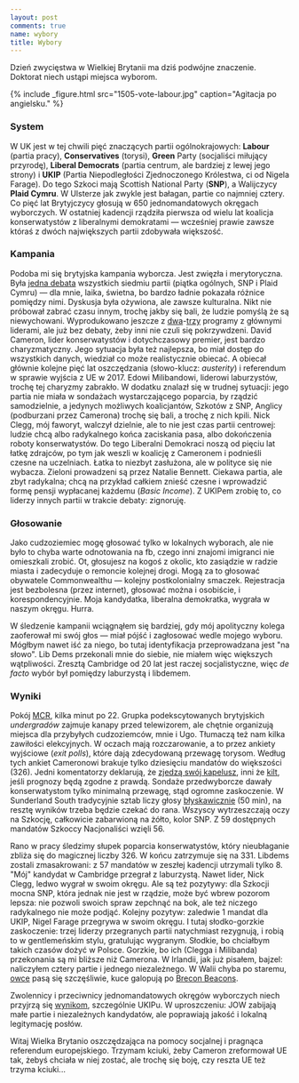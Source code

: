 ```yaml
---
layout: post
comments: true
name: wybory
title: Wybory
---
```


Dzień zwycięstwa w Wielkiej Brytanii ma dziś podwójne znaczenie. Doktorat niech ustąpi miejsca wyborom.

{% include _figure.html src="1505-vote-labour.jpg" caption="Agitacja po angielsku." %}

### System

W UK jest w tej chwili pięć znaczących partii ogólnokrajowych: **Labour** (partia pracy), **Conservatives** (torysi), **Green** Party (socjaliści miłujący przyrodę), **Liberal Democrats** (partia centrum, ale bardziej z lewej jego strony) i **UKIP** (Partia Niepodległości Zjednoczonego Królestwa, ci od Nigela Farage). Do tego Szkoci mają Scottish National Party (**SNP**), a Walijczycy **Plaid Cymru**. W Ulsterze jak zwykle jest bałagan, partie co najmniej cztery. Co pięć lat Brytyjczycy głosują w 650 jednomandatowych okręgach wyborczych. W ostatniej kadencji rządziła pierwsza od wielu lat koalicja konserwatystów z liberalnymi demokratami — wcześniej prawie zawsze któraś z dwóch największych partii zdobywała większość.

### Kampania

Podoba mi się brytyjska kampania wyborcza. Jest zwięzła i merytoryczna. Była [jedna debata](https://www.youtube.com/watch?v=7Sv2AOQBd_s) wszystkich siedmiu partii (piątka ogólnych, SNP i Plaid Cymru) — dla mnie, laika, świetna, bo bardzo ładnie pokazała różnice pomiędzy nimi. Dyskusja była ożywiona, ale zawsze kulturalna. Nikt nie próbował zabrać czasu innym, trochę jakby się bali, że ludzie pomyślą że są niewychowani. Wyprodukowano jeszcze z [dwa](https://www.youtube.com/watch?v=LAoMFz7qaR0)-[trzy](https://www.youtube.com/watch?v=7q2E1SNspYs) programy z głównymi liderami, ale już bez debaty, żeby inni nie czuli się pokrzywdzeni. David Cameron, lider konserwatystów i dotychczasowy premier, jest bardzo charyzmatyczny. Jego sytuacja była też najlepsza, bo miał dostęp do wszystkich danych, wiedział co może realistycznie obiecać. A obiecał głównie kolejne pięć lat oszczędzania (słowo-klucz: _austerity_) i referendum w sprawie wyjścia z UE w 2017. Edowi Milibandowi, liderowi laburzystów, trochę tej charyzmy zabrakło. W dodatku znalazł się w trudnej sytuacji: jego partia nie miała w sondażach wystarczającego poparcia, by rządzić samodzielnie, a jedynych możliwych koalicjantów, Szkotów z SNP, Anglicy (podburzani przez Camerona) trochę się bali, a trochę z nich kpili. Nick Clegg, mój faworyt, walczył dzielnie, ale to nie jest czas partii centrowej: ludzie chcą albo radykalnego końca zaciskania pasa, albo dokończenia roboty konserwatystów. Do tego Liberalni Demokraci noszą od pięciu lat łatkę zdrajców, po tym jak weszli w koalicję z Cameronem i podnieśli czesne na uczelniach. Łatka to niezbyt zasłużona, ale w polityce się nie wybacza. Zieloni prowadzeni są przez Natalie Bennett. Ciekawa partia, ale zbyt radykalna; chcą na przykład całkiem znieść czesne i wprowadzić formę pensji wypłacanej każdemu (_Basic Income_). Z UKIPem zrobię to, co liderzy innych partii w trakcie debaty: zignoruję.

### Głosowanie

Jako cudzoziemiec mogę głosować tylko w lokalnych wyborach, ale nie było to chyba warte odnotowania na fb, czego inni znajomi imigranci nie omieszkali zrobić. Ot, głosujesz na kogoś z okolic, kto zasiądzie w radzie miasta i zadecyduje o remoncie kolejnej drogi. Mogą za to głosować obywatele Commonwealthu — kolejny postkolonialny smaczek. Rejestracja jest bezbolesna (przez internet), głosować można i osobiście, i korespondencyjnie. Moja kandydatka, liberalna demokratka, wygrała w naszym okręgu. Hurra.

W śledzenie kampanii wciągnąłem się bardziej, gdy mój apolityczny kolega zaoferował mi swój głos — miał pójść i zagłosować wedle mojego wyboru. Mógłbym nawet iść za niego, bo tutaj identyfikacja przeprowadzana jest "na słowo". Lib Dems przekonali mnie do siebie, nie miałem więc większych wątpliwości. Zresztą Cambridge od 20 lat jest raczej socjalistyczne, więc _de facto_ wybór był pomiędzy laburzystą i libdemem.

### Wyniki

Pokój [MCR](https://en.wikipedia.org/wiki/Common_Room_(university)), kilka minut po 22. Grupka podekscytowanych brytyjskich _undergradów_ zajmuje kanapy przed telewizorem, ale chętnie organizują miejsca dla przybyłych cudzoziemców, mnie i Ugo. Tłumaczą też nam kilka zawiłości elekcyjnych. W oczach mają rozczarowanie, a to przez ankiety wyjściowe (_exit polls_), które dają zdecydowaną przewagę torysom. Według tych ankiet Cameronowi brakuje tylko dziesięciu mandatów do większości (326). Jedni komentatorzy deklarują, że [zjedzą swój kapelusz](https://youtu.be/Y_l7-l2XnsY?t=4), inni że [kilt](https://youtu.be/7-l2XnsY?t=14), jeśli prognozy będą zgodne z prawdą. Sondaże przedwyborcze dawały konserwatystom tylko minimalną przewagę, stąd ogromne zaskoczenie. W Sunderland South tradycyjnie sztab liczy głosy [błyskawicznie](http://cache1.asset-cache.net/gc/472442348-ballot-boxes-are-run-into-the-sunderland-gettyimages.jpg?v=1&c=IWSAsset&k=2&d=GkZZ8bf5zL1ZiijUmxa7QT8ZjhWhUIs6bixB%2F2UbxxgeQf5zOFAAkoZ%2FqpGrRkCdEIReVoIL8g9elHJypN5Bfw%3D%3D) (50 min), na resztę wyników trzeba będzie czekać do rana. Wszyscy wytrzeszczają oczy na Szkocję, całkowicie zabarwioną na żółto, kolor SNP. Z 59 dostępnych mandatów Szkoccy Nacjonaliści wzięli 56.

Rano w pracy śledzimy słupek poparcia konserwatystów, który nieubłaganie zbliża się do magicznej liczby 326. W końcu zatrzymuje się na 331. Libdems zostali zmasakrowani: z 57 mandatów w zeszłej kadencji utrzymali tylko 8. "Mój" kandydat w Cambridge przegrał z laburzystą. Nawet lider, Nick Clegg, ledwo wygrał w swoim okręgu. Ale są też pozytywy: dla Szkocji mocna SNP, która jednak nie jest w rządzie, może być wbrew pozorom lepsza: nie pozwoli swoich spraw zepchnąć na bok, ale też niczego radykalnego nie może podjąć. Kolejny pozytyw: zaledwie 1 mandat dla UKIP, Nigel Farage przegrywa w swoim okręgu. I tutaj słodko-gorzkie zaskoczenie: trzej liderzy przegranych partii natychmiast rezygnują, i robią to w gentlemeńskim stylu, gratulując wygranym. Słodkie, bo chciałbym takich czasów dożyć w Polsce. Gorzkie, bo ich (Clegga i Milibanda) przekonania są mi bliższe niż Camerona. W Irlandii, jak już pisałem, bajzel: naliczyłem cztery partie i jednego niezależnego. W Walii chyba po staremu, [owce](https://commons.wikimedia.org/wiki/File:White_Welsh_Mountain_sheep.jpg) pasą się szczęśliwie, kuce galopują po [Brecon Beacons](https://commons.wikimedia.org/wiki/File:Pony_in_brecon2.jpg).

Zwolennicy i przeciwnicy jednomandatowych okręgów wyborczych niech przyjrzą się [wynikom](http://www.bbc.co.uk/news/election/2015/results), szczególnie UKIPu. W uproszczeniu: JOW zabijają małe partie i niezależnych kandydatów, ale poprawiają jakość i lokalną legitymację posłów.  

Witaj Wielka Brytanio oszczędzająca na pomocy socjalnej i pragnąca referendum europejskiego. Trzymam kciuki, żeby Cameron zreformował UE tak, żebyś chciała w niej zostać, ale trochę się boję, czy reszta UE też trzyma kciuki...